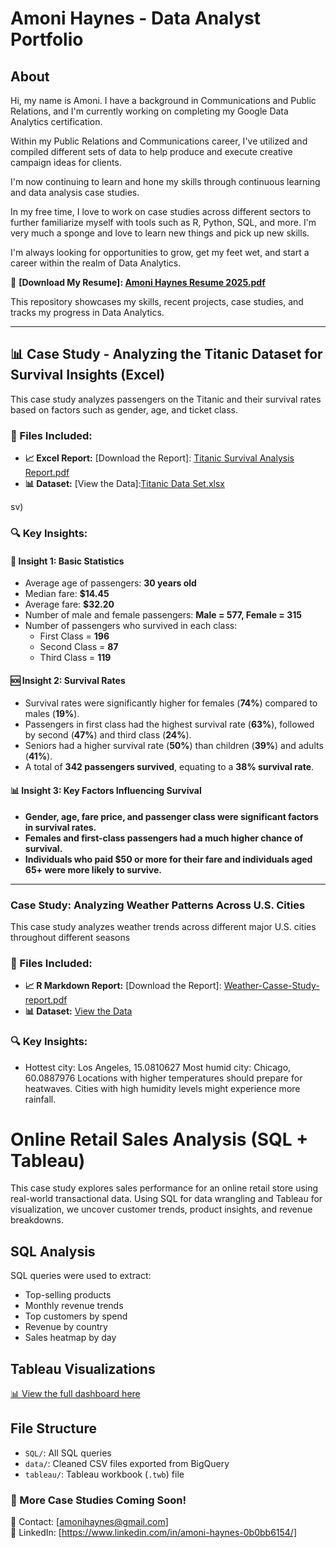 # Amoni Haynes - Data Analyst Portfolio

## About  
Hi, my name is Amoni. I have a background in Communications and Public Relations, and I'm currently working on completing my Google Data Analytics certification.  

Within my Public Relations and Communications career, I've utilized and compiled different sets of data to help produce and execute creative campaign ideas for clients.  

I'm now continuing to learn and hone my skills through continuous learning and data analysis case studies.  

In my free time, I love to work on case studies across different sectors to further familiarize myself with tools such as R, Python, SQL, and more. I'm very much a sponge and love to learn new things and pick up new skills.  

I'm always looking for opportunities to grow, get my feet wet, and start a career within the realm of Data Analytics.  

📂 **[Download My Resume]: [Amoni Haynes Resume 2025.pdf](https://github.com/user-attachments/files/19544762/Amoni.Haynes.Resume.2025.pdf)**  

This repository showcases my skills, recent projects, case studies, and tracks my progress in Data Analytics.

---

## 📊 Case Study - Analyzing the Titanic Dataset for Survival Insights (Excel)  
This case study analyzes passengers on the Titanic and their survival rates based on factors such as gender, age, and ticket class.  

### 📂 Files Included:  
- **📈 Excel Report:** [Download the Report]: [Titanic Survival Analysis Report.pdf](https://github.com/user-attachments/files/19544776/Titanic.Survival.Analysis.Report.pdf) 
- **📊 Dataset:** [View the Data]:[Titanic Data Set.xlsx](https://github.com/user-attachments/files/19544881/Titanic.Data.Set.xlsx)

sv)  

### 🔍 Key Insights:
#### **🚢 Insight 1: Basic Statistics**
- Average age of passengers: **30 years old**
- Median fare: **$14.45**
- Average fare: **$32.20**
- Number of male and female passengers: **Male = 577, Female = 315**
- Number of passengers who survived in each class:  
  - First Class = **196**  
  - Second Class = **87**  
  - Third Class = **119**  

#### **🆘 Insight 2: Survival Rates**
- Survival rates were significantly higher for females (**74%**) compared to males (**19%**).
- Passengers in first class had the highest survival rate (**63%**), followed by second (**47%**) and third class (**24%**).
- Seniors had a higher survival rate (**50%**) than children (**39%**) and adults (**41%**).
- A total of **342 passengers survived**, equating to a **38% survival rate**.

#### **📊 Insight 3: Key Factors Influencing Survival**
- **Gender, age, fare price, and passenger class were significant factors in survival rates.**  
- **Females and first-class passengers had a much higher chance of survival.**  
- **Individuals who paid $50 or more for their fare and individuals aged 65+ were more likely to survive.**  

---

### Case Study: Analyzing Weather Patterns Across U.S. Cities
This case study analyzes weather trends across different major U.S. cities throughout different seasons

### 📂 Files Included:
- **📈 R Markdown Report:** [Download the Report]: [Weather-Casse-Study-report.pdf](https://github.com/AmoniH12-3/first-repo/blob/main/Weather-Casse-Study-report.pdf)
- **📊 Dataset:** [View the Data](https://github.com/username/first-repo/blob/main/weather_data.csv)

### 🔍 Key Insights:
- Hottest city: Los Angeles, 15.0810627
Most humid city: Chicago, 60.0887976
Locations with higher temperatures should prepare for heatwaves.
Cities with high humidity levels might experience more rainfall.

# Online Retail Sales Analysis (SQL + Tableau)
This case study explores sales performance for an online retail store using real-world transactional data. Using SQL for data wrangling and Tableau for visualization, we uncover customer trends, product insights, and revenue breakdowns.

## SQL Analysis

SQL queries were used to extract:

- Top-selling products
- Monthly revenue trends
- Top customers by spend
- Revenue by country
- Sales heatmap by day

## Tableau Visualizations

[📊 View the full dashboard here](https://public.tableau.com/app/profile/YOURNAME/viz/OnlineRetailDashboard)

## File Structure

- `SQL/`: All SQL queries
- `data/`: Cleaned CSV files exported from BigQuery
- `tableau/`: Tableau workbook (`.twb`) file


### 🚀 More Case Studies Coming Soon!  
📧 Contact: [amonihaynes@gmail.com]  
💼 LinkedIn: [https://www.linkedin.com/in/amoni-haynes-0b0bb6154/]  
